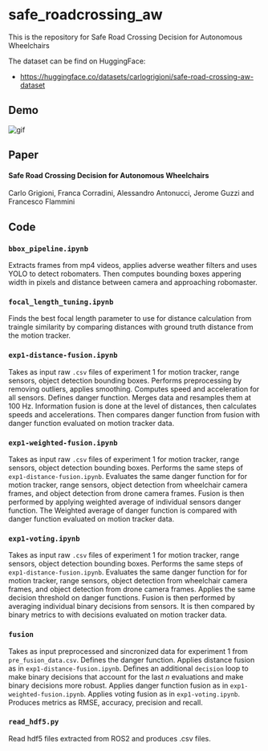 # safe_roadcrossing_aw
This is the repository for Safe Road Crossing Decision for Autonomous Wheelchairs

The dataset can be find on HuggingFace:
- https://huggingface.co/datasets/carlogrigioni/safe-road-crossing-aw-dataset

## Demo
![gif](animation.gif)

## Paper
#### Safe Road Crossing Decision for Autonomous Wheelchairs
Carlo Grigioni, Franca Corradini, Alessandro Antonucci, Jerome Guzzi and Francesco Flammini

## Code
### `bbox_pipeline.ipynb`
Extracts frames from mp4 videos, applies adverse weather filters and uses YOLO to detect robomaters. Then computes bounding boxes appering width in pixels and distance between camera and approaching robomaster.
### `focal_length_tuning.ipynb`
Finds the best focal length parameter to use for distance calculation from traingle similarity by comparing distances with ground truth distance from the motion tracker.
### `exp1-distance-fusion.ipynb`
Takes as input raw `.csv` files of experiment 1 for motion tracker, range sensors, object detection bounding boxes. Performs preprocessing by removing outliers, applies smoothing. Computes speed and acceleration for all sensors. Defines danger function. Merges data and resamples them at 100 Hz. Information fusion is done at the level of distances, then calculates speeds and accelerations. Then compares danger function from fusion with danger function evaluated on motion tracker data.
### `exp1-weighted-fusion.ipynb`
Takes as input raw `.csv` files of experiment 1 for motion tracker, range sensors, object detection bounding boxes. Performs the same steps of `exp1-distance-fusion.ipynb`. Evaluates the same danger function for for motion tracker, range sensors, object detection from wheelchair camera frames, and object detection from drone camera frames. Fusion is then performed by applying weighted average of individual sensors danger function. The Weighted average of danger function is compared with danger function evaluated on motion tracker data.
### `exp1-voting.ipynb`
Takes as input raw `.csv` files of experiment 1 for motion tracker, range sensors, object detection bounding boxes. Performs the same steps of `exp1-distance-fusion.ipynb`. Evaluates the same danger function for for motion tracker, range sensors, object detection from wheelchair camera frames, and object detection from drone camera frames. Applies the same decision threshold on danger functions. Fusion is then performed by averaging individual binary decisions from sensors. It is then compared by binary metrics to with decisions evaluated on motion tracker data.
### `fusion`
Takes as input preprocessed and sincronized data for experiment 1 from `pre_fusion_data.csv`. Defines the danger function.
Applies distance fusion as in `exp1-distance-fusion.ipynb`. Defines an additional `decision` loop to make binary decisions that account for the last $n$ evaluations and make binary decisions more robust.
Applies danger function fusion as in `exp1-weighted-fusion.ipynb`.
Applies voting fusion as in `exp1-voting.ipynb`. Produces metrics as RMSE, accuracy, precision and recall.
### `read_hdf5.py`
Read hdf5 files extracted from ROS2 and produces .csv files.
